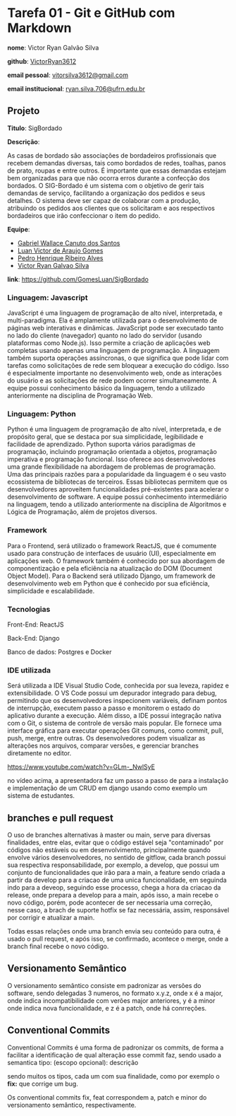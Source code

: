 # Tarefa 01 - Git e GitHub com Markdown

**nome**: Victor Ryan Galvão Silva

**github**: [VictorRyan3612](https://github.com/VictorRyan3612)

**email pessoal**: vitorsilva3612@gmail.com

**email institucional**: ryan.silva.706@ufrn.edu.br


## Projeto

**Titulo**: SigBordado

**Descrição**:

As casas de bordado são associações de bordadeiros profissionais que recebem demandas diversas, tais como bordados de redes, toalhas, panos de prato, roupas e entre outros. É importante que essas demandas estejam bem organizadas para que não ocorra erros durante a confecção dos bordados. O SIG-Bordado é um sistema com o objetivo de gerir tais demandas de serviço, facilitando a organização dos pedidos e seus detalhes. O sistema deve ser capaz de colaborar com a produção, atribuindo os pedidos aos clientes que os solicitaram e aos respectivos bordadeiros que irão confeccionar o item do pedido.


**Equipe**: 

- [Gabriel Wallace Canuto dos Santos](https://github.com/Japagabriel)
- [Luan Victor de Araujo Gomes](https://github.com/GomesLuan)
- [Pedro Henrique Ribeiro Alves](https://github.com/PHRAX8)
- [Victor Ryan Galvao Silva](https://github.com/VictorRyan3612)


**link**: https://github.com/GomesLuan/SigBordado


### Linguagem: Javascript
JavaScript é uma linguagem de programação de alto nível, interpretada, e multi-paradigma. Ela é amplamente utilizada para o desenvolvimento de páginas web interativas e dinâmicas. JavaScript pode ser executado tanto no lado do cliente (navegador) quanto no lado do servidor (usando plataformas como Node.js). Isso permite a criação de aplicações web completas usando apenas uma linguagem de programação. A linguagem também suporta operações assíncronas, o que significa que pode lidar com tarefas como solicitações de rede sem bloquear a execução do código. Isso é especialmente importante no desenvolvimento web, onde as interações do usuário e as solicitações de rede podem ocorrer simultaneamente. A equipe possui conhecimento básico da linguagem, tendo a utilizado anteriormente na disciplina de Programação Web.
### Linguagem: Python
Python é uma linguagem de programação de alto nível, interpretada, e de propósito geral, que se destaca por sua simplicidade, legibilidade e facilidade de aprendizado. Python suporta vários paradigmas de programação, incluindo programação orientada a objetos, programação imperativa e programação funcional. Isso oferece aos desenvolvedores uma grande flexibilidade na abordagem de problemas de programação. Uma das principais razões para a popularidade da linguagem é o seu vasto ecossistema de bibliotecas de terceiros. Essas bibliotecas permitem que os desenvolvedores aproveitem funcionalidades pré-existentes para acelerar o desenvolvimento de software. A equipe possui conhecimento intermediário na linguagem, tendo a utilizado anteriormente na disciplina de Algoritmos e Lógica de Programação, além de projetos diversos.


### Framework

Para o Frontend, será utilizado o framework ReactJS, que é comumente usado para construção de interfaces de usuário (UI), especialmente em aplicações web. O framework também é conhecido por sua abordagem de componentização e pela eficiência na atualização do DOM (Document Object Model). Para o Backend será utilizado Django, um framework de desenvolvimento web em Python que é conhecido por sua eficiência, simplicidade e escalabilidade.

### Tecnologias

Front-End: ReactJS

Back-End: Django

Banco de dados: Postgres e Docker

### IDE utilizada

Será utilizada a IDE Visual Studio Code, conhecida por sua leveza, rapidez e extensibilidade. O VS Code possui um depurador integrado para debug, permitindo que os desenvolvedores inspecionem variáveis, definam pontos de interrupção, executem passo a passo e monitorem o estado do aplicativo durante a execução. Além disso, a IDE possui integração nativa com o Git, o sistema de controle de versão mais popular. Ele fornece uma interface gráfica para executar operações Git comuns, como commit, pull, push, merge, entre outras. Os desenvolvedores podem visualizar as alterações nos arquivos, comparar versões, e gerenciar branches diretamente no editor.


https://www.youtube.com/watch?v=GLm-_NwlSyE

no vídeo acima, a apresentadora faz um passo a passo de para a instalação e implementação de um CRUD em django usando como exemplo um sistema de estudantes.


## branches e pull request

O uso de branches alternativas à master ou main, serve para diversas finalidades, entre elas, evitar que o código estável seja "contaminado" por códigos não estáveis ou em desenvolvimento, principalmente quando envolve vários desenvolvedores, no sentido de gitflow, cada branch possui sua respectiva responsabilidade, por exemplo, a develop, que possui um conjunto de funcionalidades que irão para a main, a feature sendo criada a partir da develop para a criacao de uma unica funcionalidade, em seguinda indo para a deveop, seguindo esse processo, chega a hora da criacao da release, onde prepara a develop para a main, após isso, a main recebe o novo código, porém, pode acontecer de ser necessaria uma correção, nesse caso, a brach de suporte hotfix se faz necessária, assim, responsável por corrigir e atualizar a main.

Todas essas relações onde uma branch envia seu conteúdo para outra, é usado o pull request, e após isso, se confirmado, acontece o merge, onde a branch final recebe o novo código.


## Versionamento Semântico

O versionamento semântico consiste em padronizar as versões do software, sendo delegadas 3 numeros, no formato x.y.z, onde x é a major, onde indica incompatibilidade com verões major anteriores, y é a minor onde indica nova funcionalidade, e z é a patch, onde há conrreções.


## Conventional Commits

Conventional Commits é uma forma de padronizar os commits, de forma a facilitar a identificação de qual alteração esse commit faz, sendo usado a semantica
tipo: (escopo opcional): descrição

sendo muitos os tipos, cada um com sua finalidade, como por exemplo o **fix:** que corrige um bug.

Os conventional commits fix, feat correspondem a, patch e minor do versionamento semântico, respectivamente.
